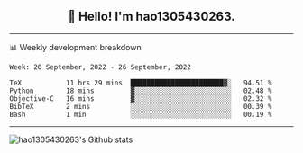 <h2 align="center">👋 Hello! I'm hao1305430263.</h2>


---- 
📊 Weekly development breakdown

<!--START_SECTION:waka-->
```text
Week: 20 September, 2022 - 26 September, 2022

TeX           11 hrs 29 mins  ███████████████████████▓░   94.51 % 
Python        18 mins         ▓░░░░░░░░░░░░░░░░░░░░░░░░   02.48 % 
Objective-C   16 mins         ▓░░░░░░░░░░░░░░░░░░░░░░░░   02.32 % 
BibTeX        2 mins          ░░░░░░░░░░░░░░░░░░░░░░░░░   00.39 % 
Bash          1 min           ░░░░░░░░░░░░░░░░░░░░░░░░░   00.19 % 
```
<!--END_SECTION:waka-->
----
![hao1305430263's Github stats](https://github-readme-stats.vercel.app/api?username=hao1305430263&show_icons=true)


<!--
**hao1305430263/hao1305430263** is a ✨ _special_ ✨ repository because its `README.md` (this file) appears on your GitHub profile.

Here are some ideas to get you started:

- 🔭 I’m currently working on ...
- 🌱 I’m currently learning ...
- 👯 I’m looking to collaborate on ...
- 🤔 I’m looking for help with ...
- 💬 Ask me about ...
- 📫 How to reach me: ...
- 😄 Pronouns: ...
- ⚡ Fun fact: ...
-->
